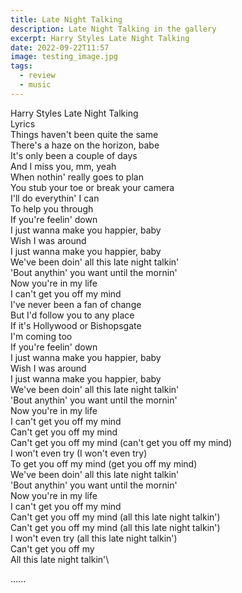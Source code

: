 ```yaml
---
title: Late Night Talking
description: Late Night Talking in the gallery
excerpt: Harry Styles Late Night Talking
date: 2022-09-22T11:57
image: testing_image.jpg
tags:
  - review
  - music
---
```

Harry Styles Late Night Talking\
Lyrics\
Things haven't been quite the same\
There's a haze on the horizon, babe\
It's only been a couple of days\
And I miss you, mm, yeah\
When nothin' really goes to plan\
You stub your toe or break your camera\
I'll do everythin' I can\
To help you through\
If you're feelin' down\
I just wanna make you happier, baby\
Wish I was around\
I just wanna make you happier, baby\
We've been doin' all this late night talkin'\
'Bout anythin' you want until the mornin'\
Now you're in my life\
I can't get you off my mind\
I've never been a fan of change\
But I'd follow you to any place\
If it's Hollywood or Bishopsgate\
I'm coming too\
If you're feelin' down\
I just wanna make you happier, baby\
Wish I was around\
I just wanna make you happier, baby\
We've been doin' all this late night talkin'\
'Bout anythin' you want until the mornin'\
Now you're in my life\
I can't get you off my mind\
Can't get you off my mind\
Can't get you off my mind (can't get you off my mind)\
I won't even try (I won't even try)\
To get you off my mind (get you off my mind)\
We've been doin' all this late night talkin'\
'Bout anythin' you want until the mornin'\
Now you're in my life\
I can't get you off my mind\
Can't get you off my mind (all this late night talkin')\
Can't get you off my mind (all this late night talkin')\
I won't even try (all this late night talkin')\
Can't get you off my\
All this late night talkin'\

......